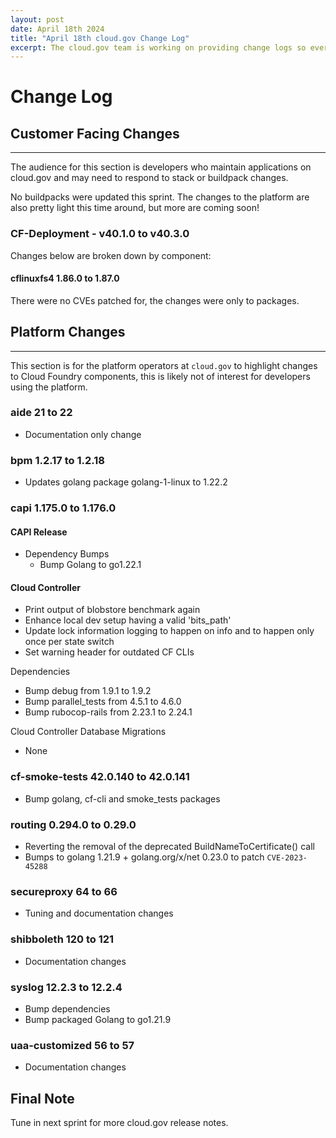 ```yaml
---
layout: post
date: April 18th 2024
title: "April 18th cloud.gov Change Log"
excerpt: The cloud.gov team is working on providing change logs so everyone can see new features and updates.
---
```


# Change Log 

## Customer Facing Changes
---

The audience for this section is developers who maintain applications on cloud.gov and may need to respond to stack or buildpack changes.

No buildpacks were updated this sprint.  The changes to the platform are also pretty light this time around, but more are coming soon!

### CF-Deployment - v40.1.0 to v40.3.0

Changes below are broken down by component:


#### cflinuxfs4 1.86.0 to 1.87.0

There were no CVEs patched for, the changes were only to packages.


## Platform Changes
---

This section is for the platform operators at `cloud.gov` to highlight changes to Cloud Foundry components, this is likely not of interest for developers using the platform.


### aide 21 to 22

* Documentation only change

### bpm 1.2.17 to 1.2.18

* Updates golang package golang-1-linux to 1.22.2

### capi 1.175.0 to 1.176.0

#### CAPI Release

* Dependency Bumps
   * Bump Golang to go1.22.1

#### Cloud Controller

* Print output of blobstore benchmark again
* Enhance local dev setup having a valid 'bits_path'
* Update lock information logging to happen on info and to happen only once per state switch
* Set warning header for outdated CF CLIs

Dependencies

* Bump debug from 1.9.1 to 1.9.2
* Bump parallel_tests from 4.5.1 to 4.6.0
* Bump rubocop-rails from 2.23.1 to 2.24.1

Cloud Controller Database Migrations

* None


### cf-smoke-tests 42.0.140 to 42.0.141

* Bump golang, cf-cli and smoke_tests packages


### routing 0.294.0 to 0.29.0

* Reverting the removal of the deprecated BuildNameToCertificate() call
* Bumps to golang 1.21.9 + golang.org/x/net 0.23.0 to patch `CVE-2023-45288`

### secureproxy 64 to 66

* Tuning and documentation changes


### shibboleth 120 to 121

* Documentation changes


### syslog 12.2.3 to 12.2.4

* Bump dependencies
* Bump packaged Golang to go1.21.9


### uaa-customized 56 to 57

* Documentation changes


## Final Note

Tune in next sprint for more cloud.gov release notes.

